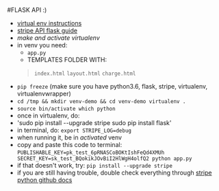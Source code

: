 #FLASK API :) 
- [virtual env instructions](https://github.com/reed-college/2016_sds_lesson_notes/blob/master/lesson_03_beginning_development.markdown)
- [stripe API flask guide](https://stripe.com/docs/checkout/flask)
- *make and activate virtualenv*
- in venv you need:
	- `app.py`
	- TEMPLATES FOLDER WITH:
    > `index.html`
    > `layout.html`
    > `charge.html`
- `pip freeze` (make sure you have python3.6, flask, stripe, virtualenv, virtualenvwrapper)
- `cd /tmp && mkdir venv-demo && cd venv-demo
                virtualenv .`
- `source bin/activate
                which python` 
- once in virtualenv, do:
- 'sudo pip install --upgrade stripe
sudo pip install flask' 
- in terminal, do: `export STRIPE_LOG=debug`
- when running it, be in *activated* venv
- copy and paste this code to terminal:
`PUBLISHABLE_KEY=pk_test_6pRNASCoBOKtIshFeQd4XMUh SECRET_KEY=sk_test_BQokikJOvBiI2HlWgH4olfQ2 python app.py`
- if that doesn't work, try:
`pip install --upgrade stripe`
- if you are still having trouble, double check everything through [stripe python github docs](https://github.com/stripe/stripe-python)
